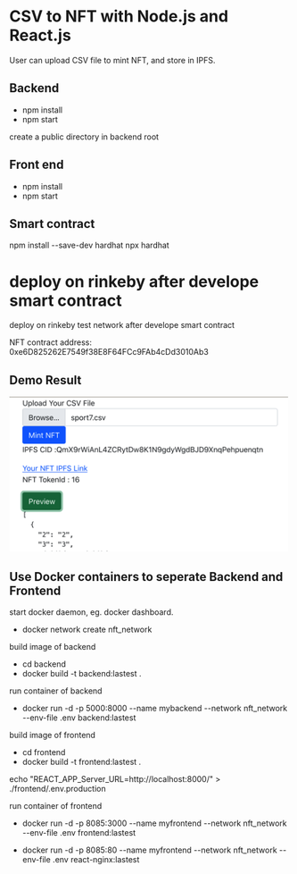 # CSV to NFT with Node.js and React.js

User can upload CSV file to mint NFT, and store in IPFS.


## Backend
- npm install
- npm start

create a public directory in backend root

## Front end
- npm install
- npm start

## Smart contract

npm install --save-dev hardhat
npx hardhat

deploy on rinkeby after develope smart contract 
=======
deploy on rinkeby test network after develope smart contract 

NFT contract address: 0xe6D825262E7549f38E8F64FCc9FAb4cDd3010Ab3

## Demo Result

<img src="demo.png" width="500px" /> 

## Use Docker containers to seperate Backend and Frontend

start docker daemon, eg. docker dashboard.

- docker network create nft_network

build image of backend

- cd backend
- docker build -t backend:lastest .

run container of backend
- docker run -d -p 5000:8000 --name mybackend --network nft_network --env-file .env  backend:lastest

build image of frontend

- cd frontend
- docker build -t frontend:lastest .

echo "REACT_APP_Server_URL=http://localhost:8000/" > ./frontend/.env.production

run container of frontend
- docker run -d -p 8085:3000 --name myfrontend --network nft_network --env-file .env frontend:lastest


- docker run -d -p 8085:80 --name myfrontend --network nft_network --env-file .env react-nginx:lastest  


